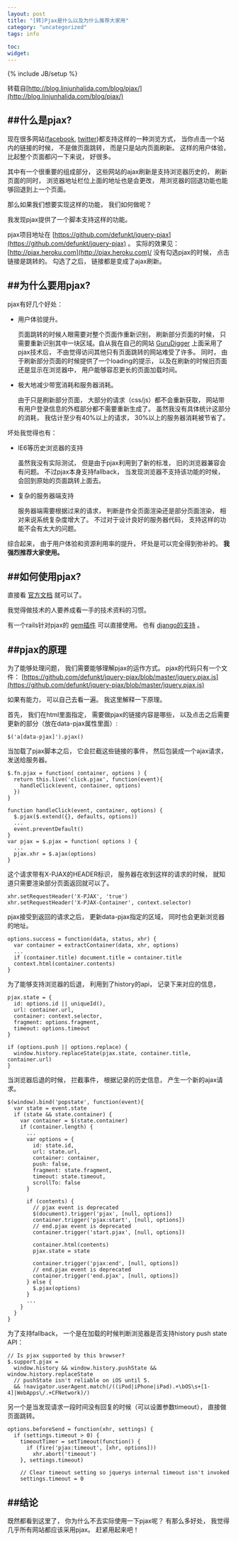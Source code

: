 ```yaml
---
layout: post
title: "[转]Pjax是什么以及为什么推荐大家用"
category: "uncategorized"
tags: info
 
toc: 
widget:
---
```

{% include JB/setup %}
 

转载自[http://blog.linjunhalida.com/blog/pjax/](http://blog.linjunhalida.com/blog/pjax/)

##什么是pjax?
-----------

现在很多网站([facebook](https://twitter.com/),
[twitter](https://twitter.com/))都支持这样的一种浏览方式，
当你点击一个站内的链接的时候， 不是做页面跳转， 而是只是站内页面刷新。
这样的用户体验， 比起整个页面都闪一下来说， 好很多。

其中有一个很重要的组成部分， 这些网站的ajax刷新是支持浏览器历史的，
刷新页面的同时， 浏览器地址栏位上面的地址也是会更改，
用浏览器的回退功能也能够回退到上一个页面。

那么如果我们想要实现这样的功能， 我们如何做呢？

我发现pjax提供了一个脚本支持这样的功能。

pjax项目地址在
[https://github.com/defunkt/jquery-pjax](https://github.com/defunkt/jquery-pjax)
。 实际的效果见： [http://pjax.heroku.com](http://pjax.heroku.com)/
没有勾选pjax的时候， 点击链接是跳转的。 勾选了之后，
链接都是变成了ajax刷新。
<!--end_excerpt-->

##为什么要用pjax?
---------------

pjax有好几个好处：

-   用户体验提升。

    页面跳转的时候人眼需要对整个页面作重新识别， 刷新部分页面的时候，
    只需要重新识别其中一块区域。自从我在自己的网站
    [GuruDigger](http://gurudigger.com/) 上面采用了pjax技术后，
    不由觉得访问其他只有页面跳转的网站难受了许多。 同时，
    由于刷新部分页面的时候提供了一个loading的提示，
    以及在刷新的时候旧页面还是显示在浏览器中，
    用户能够容忍更长的页面加载时间。

-   极大地减少带宽消耗和服务器消耗。

    由于只是刷新部分页面， 大部分的请求（css/js）都不会重新获取，
    网站带有用户登录信息的外框部分都不需要重新生成了。
    虽然我没有具体统计这部分的消耗， 我估计至少有40%以上的请求，
    30%以上的服务器消耗被节省了。

坏处我觉得也有：

-   IE6等历史浏览器的支持

    虽然我没有实际测试， 但是由于pjax利用到了新的标准，
    旧的浏览器兼容会有问题。 不过pjax本身支持fallback，
    当发现浏览器不支持该功能的时候， 会回到原始的页面跳转上面去。

-   复杂的服务器端支持

    服务器端需要根据过来的请求， 判断是作全页面渲染还是部分页面渲染，
    相对来说系统复杂度增大了。 不过对于设计良好的服务器代码，
    支持这样的功能不会有太大的问题。

综合起来， 由于用户体验和资源利用率的提升， 坏处是可以完全得到弥补的。
**我强烈推荐大家使用。**

##如何使用pjax?
-------------

直接看 [官方文档](https://github.com/defunkt/jquery-pjax) 就可以了。

我觉得做技术的人要养成看一手的技术资料的习惯。

有一个rails针对pjax的 [gem插件](https://github.com/rails/pjax_rails)
可以直接使用。 也有
[django的支持](https://github.com/jacobian/django-pjax) 。

##pjax的原理
----------

为了能够处理问题， 我们需要能够理解pjax的运作方式。
pjax的代码只有一个文件：
[https://github.com/defunkt/jquery-pjax/blob/master/jquery.pjax.js](https://github.com/defunkt/jquery-pjax/blob/master/jquery.pjax.js)

如果有能力， 可以自己去看一遍。 我这里解释一下原理。

首先， 我们在html里面指定， 需要做pjax的链接内容是哪些，
以及点击之后需要更新的部分（放在data-pjax属性里面）:

    $('a[data-pjax]').pjax()

当加载了pjax脚本之后， 它会拦截这些链接的事件， 然后包装成一个ajax请求，
发送给服务器。

    $.fn.pjax = function( container, options ) {
      return this.live('click.pjax', function(event){
        handleClick(event, container, options)
      })
    }
    
    function handleClick(event, container, options) {
      $.pjax($.extend({}, defaults, options))
      ...
      event.preventDefault()
    }
    var pjax = $.pjax = function( options ) {
      ...
      pjax.xhr = $.ajax(options)
    }


这个请求带有X-PJAX的HEADER标识， 服务器在收到这样的请求的时候，
就知道只需要渲染部分页面返回就可以了。

    xhr.setRequestHeader('X-PJAX', 'true')
    xhr.setRequestHeader('X-PJAX-Container', context.selector)

pjax接受到返回的请求之后， 更新data-pjax指定的区域，
同时也会更新浏览器的地址。

    options.success = function(data, status, xhr) {
      var container = extractContainer(data, xhr, options)
      ...
      if (container.title) document.title = container.title
      context.html(container.contents)
    }


为了能够支持浏览器的后退， 利用到了history的api， 记录下来对应的信息，

    pjax.state = {
      id: options.id || uniqueId(),
      url: container.url,
      container: context.selector,
      fragment: options.fragment,
      timeout: options.timeout
    }
    
    if (options.push || options.replace) {
      window.history.replaceState(pjax.state, container.title, container.url)
    }


当浏览器后退的时候， 拦截事件， 根据记录的历史信息，
产生一个新的ajax请求。

    $(window).bind('popstate', function(event){
      var state = event.state
      if (state && state.container) {
        var container = $(state.container)
        if (container.length) {
          ...
          var options = {
            id: state.id,
            url: state.url,
            container: container,
            push: false,
            fragment: state.fragment,
            timeout: state.timeout,
            scrollTo: false
          }
    
          if (contents) {
            // pjax event is deprecated
            $(document).trigger('pjax', [null, options])
            container.trigger('pjax:start', [null, options])
            // end.pjax event is deprecated
            container.trigger('start.pjax', [null, options])
    
            container.html(contents)
            pjax.state = state
    
            container.trigger('pjax:end', [null, options])
            // end.pjax event is deprecated
            container.trigger('end.pjax', [null, options])
          } else {
            $.pjax(options)
          }
          ...
        }
      }
    }
    

为了支持fallback， 一个是在加载的时候判断浏览器是否支持history push
state API：

    // Is pjax supported by this browser?
    $.support.pjax =
      window.history && window.history.pushState && window.history.replaceState
      // pushState isn't reliable on iOS until 5.
      && !navigator.userAgent.match(/((iPod|iPhone|iPad).+\bOS\s+[1-4]|WebApps\/.+CFNetwork)/)


另一个是当发现请求一段时间没有回复的时候（可以设置参数timeout），
直接做页面跳转。

    options.beforeSend = function(xhr, settings) {
      if (settings.timeout > 0) {
        timeoutTimer = setTimeout(function() {
          if (fire('pjax:timeout', [xhr, options]))
            xhr.abort('timeout')
        }, settings.timeout)
    
        // Clear timeout setting so jquerys internal timeout isn't invoked
        settings.timeout = 0

##结论
----

既然都看到这里了， 你为什么不去实际使用一下pjax呢？ 有那么多好处，
我觉得几乎所有网站都应该采用pjax。 赶紧用起来吧！

